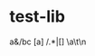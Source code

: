 # test-lib

<!-- tidy:sync-markdown-to-rustdoc:start:src/lib.rs -->

a&/bc
\[a]
/.*|[]
\a\t\n

<!-- tidy:sync-markdown-to-rustdoc:end -->

